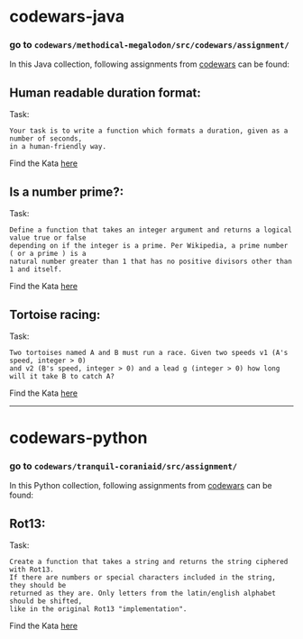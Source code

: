 # codewars-java
###  go to `codewars/methodical-megalodon/src/codewars/assignment/`
In this Java collection, following assignments from [codewars](https://www.codewars.com/) can be found:
## Human readable duration format:
Task:

 	Your task is to write a function which formats a duration, given as a number of seconds,
    in a human-friendly way.
Find the Kata [here](https://www.codewars.com/kata/52742f58faf5485cae000b9a)

## Is a number prime?:
Task:

 	Define a function that takes an integer argument and returns a logical value true or false
    depending on if the integer is a prime. Per Wikipedia, a prime number ( or a prime ) is a
    natural number greater than 1 that has no positive divisors other than 1 and itself.
Find the Kata [here](https://www.codewars.com/kata/5262119038c0985a5b00029f)

## Tortoise racing:
Task:

 	Two tortoises named A and B must run a race. Given two speeds v1 (A's speed, integer > 0)
    and v2 (B's speed, integer > 0) and a lead g (integer > 0) how long will it take B to catch A?
Find the Kata [here](https://www.codewars.com/kata/52742f58faf5485cae000b9a)

---

# codewars-python
###  go to `codewars/tranquil-coraniaid/src/assignment/`
In this Python collection, following assignments from [codewars](https://www.codewars.com/) can be found:
## Rot13:
Task:

 	Create a function that takes a string and returns the string ciphered with Rot13.
    If there are numbers or special characters included in the string, they should be
    returned as they are. Only letters from the latin/english alphabet should be shifted,
    like in the original Rot13 "implementation".
Find the Kata [here](https://www.codewars.com/kata/530e15517bc88ac656000716)
